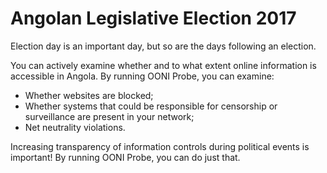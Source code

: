 # Angolan Legislative Election 2017

Election day is an important day, but so are the days following an election.

You can actively examine whether and to what extent online information is accessible in Angola. By running OONI Probe, you can examine:

* Whether websites are blocked;
* Whether systems that could be responsible for censorship or surveillance are present in your network;
* Net neutrality violations.

Increasing transparency of information controls during political events is important! By running OONI Probe, you can do just that.
